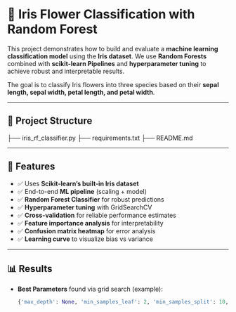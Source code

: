 # 🌸 Iris Flower Classification with Random Forest

This project demonstrates how to build and evaluate a **machine learning classification model** using the **Iris dataset**. We use **Random Forests** combined with **scikit-learn Pipelines** and **hyperparameter tuning** to achieve robust and interpretable results.  

The goal is to classify Iris flowers into three species based on their **sepal length, sepal width, petal length, and petal width**.  

---

## 📂 Project Structure

├── iris_rf_classifier.py 
├── requirements.txt 
├── README.md 


---

## 🚀 Features

- ✅ Uses **Scikit-learn’s built-in Iris dataset**  
- ✅ End-to-end **ML pipeline** (scaling + model)  
- ✅ **Random Forest Classifier** for robust predictions  
- ✅ **Hyperparameter tuning** with GridSearchCV  
- ✅ **Cross-validation** for reliable performance estimates  
- ✅ **Feature importance analysis** for interpretability  
- ✅ **Confusion matrix heatmap** for error analysis  
- ✅ **Learning curve** to visualize bias vs variance  

---

## 📊 Results

- **Best Parameters** found via grid search (example):  
  ```python
  {'max_depth': None, 'min_samples_leaf': 2, 'min_samples_split': 10, 'n_estimators': 50}
